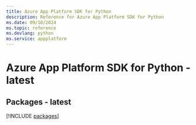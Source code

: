 ```yaml
---
title: Azure App Platform SDK for Python
description: Reference for Azure App Platform SDK for Python
ms.date: 09/10/2024
ms.topic: reference
ms.devlang: python
ms.service: appplatform
---
```

# Azure App Platform SDK for Python - latest
## Packages - latest
[!INCLUDE [packages](app-platform-index.md)]